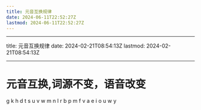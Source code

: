 ```yaml
---
title: 元音互换规律
date: 2024-06-11T22:52:27Z
lastmod: 2024-06-11T22:52:27Z
---
```


---

title: 元音互换规律
date: 2024-02-21T08:54:13Z
lastmod: 2024-02-21T08:54:13Z

---

# 元音互换,词源不变，语音改变

g k h
d t s
u v w
m n l r
b p m f v
a e i o u w y
